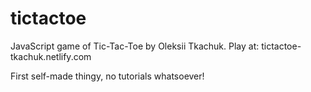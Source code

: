 # tictactoe

JavaScript game of Tic-Tac-Toe by Oleksii Tkachuk. Play at: tictactoe-tkachuk.netlify.com

First self-made thingy, no tutorials whatsoever!
